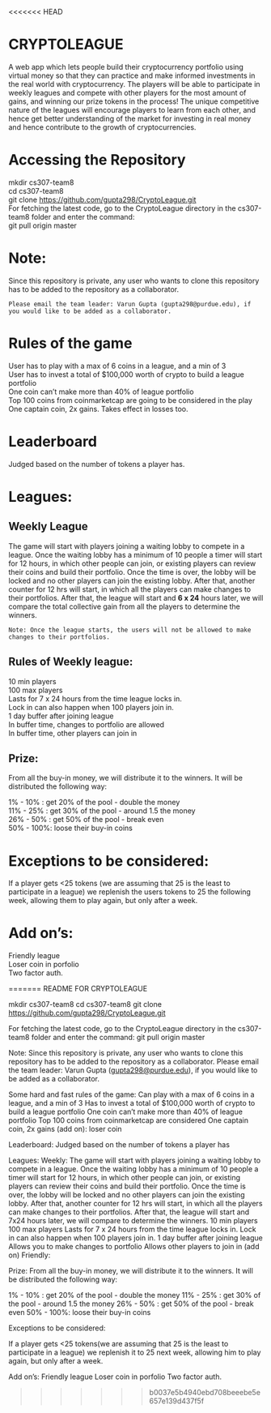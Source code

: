 <<<<<<< HEAD
<!DOCTYPE html>
<html>

<head>
  <meta charset="utf-8">
  <meta name="viewport" content="width=device-width, initial-scale=1.0">
  <title>Readme.md</title>
  <link rel="stylesheet" href="https://stackedit.io/style.css" />
</head>

<body class="stackedit">
  <div class="stackedit__html"><h1 id="cryptoleague">CRYPTOLEAGUE</h1>
<p> A web app which lets people build their cryptocurrency portfolio using virtual money so that they can practice and make informed investments in the real world with cryptocurrency. The players will be able to participate in weekly leagues and compete with other players for the most amount of gains, and winning our prize tokens in the process! The unique competitive nature of the leagues will encourage players to learn from each other, and hence get better understanding of the market for investing in real money and hence contribute to the growth of cryptocurrencies.
</p>

<h1 id="accessing-the-repository">Accessing the Repository</h1>
<p>mkdir cs307-team8<br>
cd cs307-team8<br>
git clone <a href="https://github.com/gupta298/CryptoLeague.git">https://github.com/gupta298/CryptoLeague.git</a><br>
For fetching the latest code, go to the CryptoLeague directory in the cs307-team8 folder and enter the command:<br>
git pull origin master</p>
<h1 id="note">Note:</h1>
<p>Since this repository is private, any user who wants to clone this repository has to be added to the repository as a collaborator.</p>
<pre><code>Please email the team leader: Varun Gupta (gupta298@purdue.edu), if you would like to be added as a collaborator.
</code></pre>
<h1 id="rules-of-the-game">Rules of the game</h1>
<p>User has to play with a max of 6 coins in a league, and a min of 3<br>
User has to invest a total of $100,000 worth of crypto to build a league portfolio<br>
One coin can’t make more than 40% of league portfolio<br>
Top 100 coins from coinmarketcap are going to be considered in the play<br>
One captain coin, 2x gains. Takes effect in losses too.</p>
<h1 id="leaderboard">Leaderboard</h1>
<p>Judged based on the number of tokens a player has.</p>
<h1 id="leagues">Leagues:</h1>
<h2 id="weekly-league">Weekly League</h2>
<p>The game will start with players joining a waiting lobby to compete in a league. Once the waiting lobby has a minimum of 10 people a timer will start for 12 hours, in which other people can join, or existing players can review their coins and build their portfolio. Once the time is over, the lobby will be locked and no other players can join the existing lobby. After that, another counter for 12 hrs will start, in which all the players can make changes to their portfolios. After that, the league will start and <strong>6 x 24</strong> hours later, we will compare the total collective gain from all the players to determine the winners.</p>
<pre><code>Note: Once the league starts, the users will not be allowed to make changes to their portfolios.
</code></pre>
<h2 id="rules-of-weekly-league">Rules of Weekly league:</h2>
<p>10 min players<br>
100 max players<br>
Lasts for 7 x 24 hours from the time league locks in.<br>
Lock in can also happen when 100 players join in.<br>
1 day buffer after joining league<br>
In buffer time, changes to portfolio are allowed<br>
In buffer time, other players can join in</p>
<h2 id="prize">Prize:</h2>
<p>From all the buy-in money, we will distribute it to the winners. It will be distributed the following way:</p>
<p>1% - 10% : 	get 20% of the pool - double the money<br>
11% - 25% :	get 30% of the pool - around 1.5 the money<br>
26% - 50% : 	get 50% of the pool - break even<br>
50% - 100%: 	loose their buy-in coins</p>
<h1 id="exceptions-to-be-considered">Exceptions to be considered:</h1>
<p>If a player gets &lt;25 tokens (we are assuming that 25 is the least to participate in a league) we replenish the users tokens to 25 the following week, allowing them to play again, but only after a week.</p>
<h1 id="add-ons">Add on’s:</h1>
<p>Friendly league<br>
Loser coin in porfolio<br>
Two factor auth.</p>
</div>
</body>

</html>
=======
README FOR CRYPTOLEAGUE

mkdir cs307-team8
cd cs307-team8
git clone https://github.com/gupta298/CryptoLeague.git 

For fetching the latest code, go to the CryptoLeague directory in the cs307-team8 folder and enter the command:
git pull origin master

Note:
Since this repository is private, any user who wants to clone this repository has to be added to the repository as a collaborator. Please email the team leader: Varun Gupta (gupta298@purdue.edu), if you would like to be added as a collaborator. 



Some hard and fast rules of the game:
	Can play with a max of 6 coins in a league, and a min of 3
	Has to invest a total of $100,000 worth of crypto to build a league portfolio 
	One coin can’t make more than 40% of league portfolio
	Top 100 coins from coinmarketcap are considered
	One captain coin, 2x gains
	(add on): loser coin

Leaderboard: Judged based on the number of tokens a player has

Leagues: 
Weekly: 
The game will start with players joining a waiting lobby to compete in a league. Once the waiting lobby has a minimum of 10 people a timer will start for 12 hours, in which other people can join, or existing players can review their coins and build their portfolio. Once the time is over, the lobby will be locked and no other players can join the existing lobby. After that, another counter for 12 hrs will start, in which all the players can make changes to their portfolios. After that, the league will start and 7x24 hours later, we will compare to determine the winners. 
10 min players
100 max players
Lasts for 7 x 24 hours from the time league locks in. 
Lock in can also happen when 100 players join in. 
1 day buffer after joining league
Allows you to make changes to portfolio
Allows other players to join in
(add on) Friendly: 


Prize: 
	From all the buy-in money, we will distribute it to the winners. It will be distributed the following way: 

1% - 10% : 	get 20% of the pool - double the money
11% - 25% :	get 30% of the pool - around 1.5 the money
26% - 50% : 	get 50% of the pool - break even
50% - 100%: 	loose their buy-in coins



Exceptions to be considered: 

If a player gets <25 tokens(we are assuming that 25 is the least to participate in a league) we replenish it to 25 next week, allowing him to play again, but only after a week. 



Add on’s: 
Friendly league 
Loser coin in porfolio
Two factor auth. 
>>>>>>> b0037e5b4940ebd708beeebe5e657e139d437f5f
